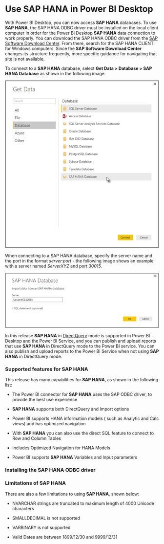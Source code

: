 <properties
   pageTitle="Use SAP HANA in Power BI Desktop"
   description="Use SAP HANA in Power BI Desktop"
   services="powerbi"
   documentationCenter=""
   authors="davidiseminger"
   manager="erikre"
   backup=""
   editor=""
   tags=""
   qualityFocus="no"
   qualityDate=""/>

<tags
   ms.service="powerbi"
   ms.devlang="NA"
   ms.topic="article"
   ms.tgt_pltfrm="NA"
   ms.workload="powerbi"
   ms.date="06/06/2017"
   ms.author="davidi"/>

# Use SAP HANA in Power BI Desktop

With Power BI Desktop, you can now access **SAP HANA** databases. To use **SAP HANA**, the SAP HANA ODBC driver must be installed on the local client computer in order for the Power BI Desktop **SAP HANA** data connection to work properly. You can download the SAP HANA ODBC driver from the [SAP Software Download Center](https://support.sap.com/swdc). From there, search for the SAP HANA CLIENT for Windows computers. Since the **SAP Software Download Center** changes its structure frequently, more specific guidance for navigating that site is not available.

To connect to a **SAP HANA** database, select **Get Data > Database > SAP HANA Database** as shown in the following image.

![](media/powerbi-desktop-sap-hana/sap-hana-1.png)

When connecting to a SAP HANA database, specify the server name and the port in the format *server:port* - the following image shows an example with a server named *ServerXYZ* and port *30015*.

![](media/powerbi-desktop-sap-hana/sap-hana-2.png)

In this release **SAP HANA** in [DirectQuery](powerbi-desktop-use-directquery.md) mode is supported in Power BI Desktop and the Power BI Service, and you can publish and upload reports that use **SAP HANA** in DirectQuery mode to the Power BI service. You can also publish and upload reports to the Power BI Service when not using **SAP HANA** in DirectQuery mode.

### Supported features for SAP HANA
This release has many capabilities for **SAP HANA**, as shown in the following list:


-   The Power BI connector for **SAP HANA** uses the SAP ODBC driver, to provide the best use experience

-   **SAP HANA** supports both DirectQuery and Import options

-   Power BI supports HANA information models ( such as Analytic and Calc views) and has optimized navigation

-   With **SAP HANA** you can also use the direct SQL feature to connect to Row and Column Tables

-   Includes Optimized Navigation for HANA Models

-   Power BI supports **SAP HANA** Variables and Input parameters


### Installing the SAP HANA ODBC driver


### Limitations of SAP HANA  
There are also a few limitations to using **SAP HANA**, shown below:


-   NVARCHAR strings are truncated to maximum length of 4000 Unicode characters

-   SMALLDECIMAL is not supported

-   VARBINARY is not supported

-   Valid Dates are between 1899/12/30 and 9999/12/31
